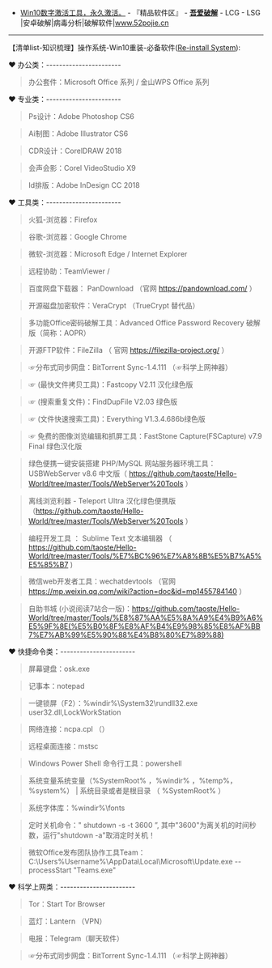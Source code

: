 - [Win10数字激活工具，永久激活。](https://www.52pojie.cn/forum.php?mod=viewthread&tid=988945&ctid=1767) - 『精品软件区』 - [**吾爱破解**](https://www.52pojie.cn/) - LCG - LSG |安卓破解|病毒分析|破解软件|www.52pojie.cn  

-------------------------------------

【清单list-知识梳理】操作系统-Win10重装-必备软件([Re-install System](https://go.choong.net/win10/Re)):

❤  办公类：-----------------------

> 办公套件：Microsoft Office 系列 / 金山WPS Office 系列

❤  专业类：-----------------------

> Ps设计：Adobe Photoshop CS6

> Ai制图：Adobe Illustrator CS6

> CDR设计：CorelDRAW 2018

> 会声会影：Corel VideoStudio X9

> Id排版：Adobe InDesign CC 2018

❤  工具类：-----------------------

> 火狐-浏览器：Firefox

> 谷歌-浏览器：Google Chrome

> 微软-浏览器：Microsoft Edge / Internet Explorer

> 远程协助：TeamViewer /

> 百度网盘下载器： PanDownload （官网 https://pandownload.com/ ）

> 开源磁盘加密软件：VeraCrypt （TrueCrypt 替代品）

> 多功能Office密码破解工具：Advanced Office Password Recovery 破解版（简称：AOPR）

> 开源FTP软件：FileZilla （ 官网 https://filezilla-project.org/ ）

> ☞分布式同步网盘：BitTorrent Sync-1.4.111 （☞科学上网神器）

> ☞ (最快文件拷贝工具)：Fastcopy V2.11 汉化绿色版

> ☞ (搜索重复文件)：FindDupFile V2.03 绿色版

> ☞ (文件快速搜索工具)：Everything V1.3.4.686b绿色版

> ☞ 免费的图像浏览编辑和抓屏工具：FastStone Capture(FSCapture) v7.9 Final 绿色汉化版

>  绿色便携一键安装搭建 PHP/MySQL 网站服务器环境工具：USBWebServer v8.6 中文版（ https://github.com/taoste/Hello-World/tree/master/Tools/WebServer%20Tools ）

> 离线浏览利器 -  Teleport Ultra 汉化绿色便携版 （https://github.com/taoste/Hello-World/tree/master/Tools/WebServer%20Tools ）

> 编程开发工具 ： Sublime Text 文本编辑器 （ https://github.com/taoste/Hello-World/tree/master/Tools/%E7%BC%96%E7%A8%8B%E5%B7%A5%E5%85%B7 )

> 微信web开发者工具：wechatdevtools （官网 https://mp.weixin.qq.com/wiki?action=doc&id=mp1455784140 ）

> 自助书城 (小说阅读7站合一版)：https://github.com/taoste/Hello-World/tree/master/Tools/%E8%87%AA%E5%8A%A9%E4%B9%A6%E5%9F%8E(%E5%B0%8F%E8%AF%B4%E9%98%85%E8%AF%BB7%E7%AB%99%E5%90%88%E4%B8%80%E7%89%88)

❤  快捷命令类：-----------------------

> 屏幕键盘：osk.exe

> 记事本：notepad

> 一键锁屏（F2）：%windir%\System32\rundll32.exe user32.dll,LockWorkStation

> 网络连接：ncpa.cpl （）

> 远程桌面连接：mstsc

> Windows Power Shell 命令行工具：powershell

> 系统变量系统变量（%SystemRoot% ，%windir% ，%temp%，%system%）  |  系统目录或者是根目录 （ %SystemRoot% ）

> 系统字体库：%windir%\fonts

> 定时关机命令：" shutdown -s -t 3600 ”, 其中"3600"为离关机的时间秒数，运行"shutdown -a"取消定时关机！

> 微软Office发布团队协作工具Team：C:\Users\%Username%\AppData\Local\Microsoft\Update.exe --processStart "Teams.exe"

❤  科学上网类：-----------------------

> Tor：Start Tor Browser

> 蓝灯：Lantern （VPN）

> 电报：Telegram（聊天软件）

> ☞分布式同步网盘：BitTorrent Sync-1.4.111 （☞科学上网神器）
